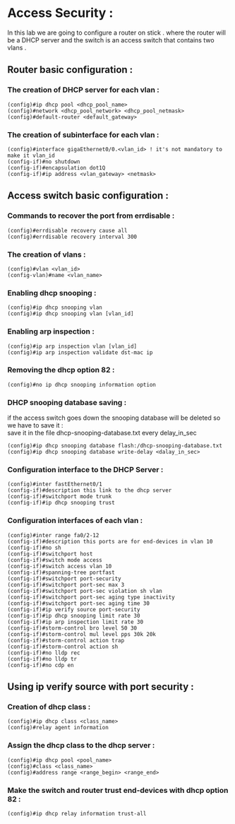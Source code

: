 # Access Security :
In this lab we are going to configure a router on stick . where the router will be a DHCP server and the switch is an access switch that contains two vlans .

## Router basic configuration :
### The creation of DHCP server for each vlan :
```
(config)#ip dhcp pool <dhcp_pool_name>
(config)#network <dhcp_pool_network> <dhcp_pool_netmask>
(config)#default-router <default_gateway>
```
### The creation of subinterface for each vlan :
```
(config)#interface gigaEthernet0/0.<vlan_id> ! it's not mandatory to make it vlan_id
(config-if)#no shutdown
(config-if)#encapsulation dot1Q
(config-if)#ip address <vlan_gateway> <netmask>
```

## Access switch basic configuration :
### Commands to recover the port from errdisable :
```
(config)#errdisable recovery cause all 
(config)#errdisable recovery interval 300
```
### The creation of vlans : 
```
(config)#vlan <vlan_id>
(config-vlan)#name <vlan_name>
```
### Enabling dhcp snooping :
```
(config)#ip dhcp snooping vlan 
(config)#ip dhcp snooping vlan [vlan_id]
```
### Enabling arp inspection :
```
(config)#ip arp inspection vlan [vlan_id]
(config)#ip arp inspection validate dst-mac ip
```
### Removing the dhcp option 82 : 
```
(config)#no ip dhcp snooping information option 
```
### DHCP snooping database saving :
if the access switch goes down the snooping database will be deleted so we have to save it :
<br>
save it in the file dhcp-snooping-database.txt every delay_in_sec 
```
(config)#ip dhcp snooping database flash:/dhcp-snooping-database.txt
(config)#ip dhcp snooping database write-delay <dalay_in_sec> 
```
### Configuration interface to the DHCP Server : 

```
(config)#inter fastEthernet0/1
(config-if)#description this link to the dhcp server
(config-if)#switchport mode trunk 
(config-if)#ip dhcp snooping trust
```
### Configuration interfaces of each vlan : 

```
(config)#inter range fa0/2-12 
(config-if)#description this ports are for end-devices in vlan 10  
(config-if)#no sh 
(config-if)#switchport host
(config-if)#switch mode access 
(config-if)#switch access vlan 10
(config-if)#spanning-tree portfast
(config-if)#switchport port-security
(config-if)#switchport port-sec max 3
(config-if)#switchport port-sec violation sh vlan
(config-if)#switchport port-sec aging type inactivity
(config-if)#switchport port-sec aging time 30
(config-if)#ip verify source port-security
(config-if)#ip dhcp snooping limit rate 30
(config-if)#ip arp inspection limit rate 30
(config-if)#storm-control bro level 50 30
(config-if)#storm-control mul level pps 30k 20k
(config-if)#storm-control action trap
(config-if)#storm-control action sh
(config-if)#no lldp rec 
(config-if)#no lldp tr 
(config-if)#no cdp en
```
## Using ip verify source with port security : 
### Creation of dhcp class :
```
(config)#ip dhcp class <class_name>
(config)#relay agent information
```
### Assign the dhcp class to the dhcp server : 
```
(config)#ip dhcp pool <pool_name>
(config)#class <class_name>
(config)#address range <range_begin> <range_end>
```
### Make the switch and router trust end-devices with dhcp option 82 : 
```
(config)#ip dhcp relay information trust-all
```
